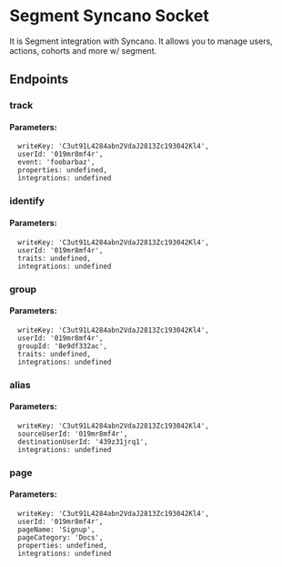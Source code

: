 # Segment Syncano Socket

It is Segment integration with Syncano. It allows you to manage users, actions, cohorts and more w/ segment.

## Endpoints

### track

#### Parameters:

      writeKey: 'C3ut91L4284abn2VdaJ2813Zc193042Kl4',
      userId: '019mr8mf4r',
      event: 'foobarbaz',
      properties: undefined,
      integrations: undefined


### identify

#### Parameters:

      writeKey: 'C3ut91L4284abn2VdaJ2813Zc193042Kl4',
      userId: '019mr8mf4r',
      traits: undefined,
      integrations: undefined


### group

#### Parameters:

      writeKey: 'C3ut91L4284abn2VdaJ2813Zc193042Kl4',
      userId: '019mr8mf4r',
      groupId: '8e9df332ac',
      traits: undefined,
      integrations: undefined


### alias

#### Parameters:

      writeKey: 'C3ut91L4284abn2VdaJ2813Zc193042Kl4',
      sourceUserId: '019mr8mf4r',
      destinationUserId: '439z31jrq1',
      integrations: undefined


### page

#### Parameters:

      writeKey: 'C3ut91L4284abn2VdaJ2813Zc193042Kl4',
      userId: '019mr8mf4r',
      pageName: 'Signup',
      pageCategory: 'Docs',
      properties: undefined,
      integrations: undefined

